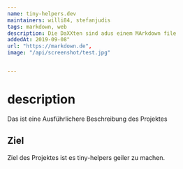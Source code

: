 ```yaml
---
name: tiny-helpers.dev
maintainers: willi84, stefanjudis
tags: markdown, web
description: Die DaXXten sind adus einem MArkdown file
addedAt: 2019-09-08"
url: "https://markdown.de",
image: "/api/screenshot/test.jpg"


---
```

# description
Das ist eine Ausführlichere Beschreibung des Projektes

## Ziel
Ziel des Projektes ist es tiny-helpers geiler zu machen.